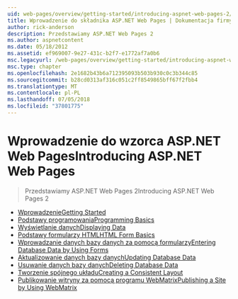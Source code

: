 ```yaml
---
uid: web-pages/overview/getting-started/introducing-aspnet-web-pages-2/index
title: Wprowadzenie do składnika ASP.NET Web Pages | Dokumentacja firmy Microsoft
author: rick-anderson
description: Przedstawiamy ASP.NET Web Pages 2
ms.author: aspnetcontent
ms.date: 05/18/2012
ms.assetid: ef969007-9e27-431c-b2f7-e1772af7a0b6
msc.legacyurl: /web-pages/overview/getting-started/introducing-aspnet-web-pages-2
msc.type: chapter
ms.openlocfilehash: 2e1682b43b6a712395093b503b930c0c3b344c85
ms.sourcegitcommit: b28cd0313af316c051c2ff8549865bff67f2fbb4
ms.translationtype: MT
ms.contentlocale: pl-PL
ms.lasthandoff: 07/05/2018
ms.locfileid: "37801775"
---
```

<a name="introducing-aspnet-web-pages"></a><span data-ttu-id="e0c7e-103">Wprowadzenie do wzorca ASP.NET Web Pages</span><span class="sxs-lookup"><span data-stu-id="e0c7e-103">Introducing ASP.NET Web Pages</span></span>
====================
> <span data-ttu-id="e0c7e-104">Przedstawiamy ASP.NET Web Pages 2</span><span class="sxs-lookup"><span data-stu-id="e0c7e-104">Introducing ASP.NET Web Pages 2</span></span>


- [<span data-ttu-id="e0c7e-105">Wprowadzenie</span><span class="sxs-lookup"><span data-stu-id="e0c7e-105">Getting Started</span></span>](getting-started.md)
- [<span data-ttu-id="e0c7e-106">Podstawy programowania</span><span class="sxs-lookup"><span data-stu-id="e0c7e-106">Programming Basics</span></span>](intro-to-web-pages-programming.md)
- [<span data-ttu-id="e0c7e-107">Wyświetlanie danych</span><span class="sxs-lookup"><span data-stu-id="e0c7e-107">Displaying Data</span></span>](displaying-data.md)
- [<span data-ttu-id="e0c7e-108">Podstawy formularzy HTML</span><span class="sxs-lookup"><span data-stu-id="e0c7e-108">HTML Form Basics</span></span>](form-basics.md)
- [<span data-ttu-id="e0c7e-109">Wprowadzanie danych bazy danych za pomocą formularzy</span><span class="sxs-lookup"><span data-stu-id="e0c7e-109">Entering Database Data by Using Forms</span></span>](entering-data.md)
- [<span data-ttu-id="e0c7e-110">Aktualizowanie danych bazy danych</span><span class="sxs-lookup"><span data-stu-id="e0c7e-110">Updating Database Data</span></span>](updating-data.md)
- [<span data-ttu-id="e0c7e-111">Usuwanie danych bazy danych</span><span class="sxs-lookup"><span data-stu-id="e0c7e-111">Deleting Database Data</span></span>](deleting-data.md)
- [<span data-ttu-id="e0c7e-112">Tworzenie spójnego układu</span><span class="sxs-lookup"><span data-stu-id="e0c7e-112">Creating a Consistent Layout</span></span>](layouts.md)
- [<span data-ttu-id="e0c7e-113">Publikowanie witryny za pomocą programu WebMatrix</span><span class="sxs-lookup"><span data-stu-id="e0c7e-113">Publishing a Site by Using WebMatrix</span></span>](publishing.md)
